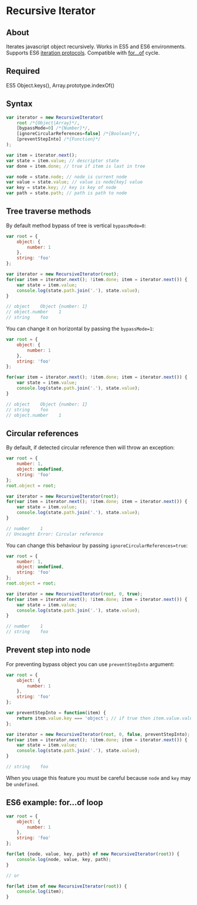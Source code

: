 # Recursive Iterator

## About
Iterates javascript object recursively.
Works in ES5 and ES6 environments.
Supports ES6 [iteration protocols](https://developer.mozilla.org/en-US/docs/Web/JavaScript/Reference/Iteration_protocols).
Compatible with [for...of](https://developer.mozilla.org/en/docs/Web/JavaScript/Reference/Statements/for...of) cycle.

## Required
ES5 Object.keys(), Array.prototype.indexOf()

## Syntax
```js
var iterator = new RecursiveIterator(
    root /*{Object|Array}*/,
    [bypassMode=0] /*{Number}*/,
    [ignoreCircularReferences=false] /*{Boolean}*/,
    [preventStepInto] /*{Function}*/
);

var item = iterator.next();
var state = item.value; // descriptor state
var done = item.done; // true if item is last in tree

var node = state.node; // node is current node
var value = state.value; // value is node[key] value
var key = state.key; // key is key of node
var path = state.path; // path is path to node
```

## Tree traverse methods
By default method bypass of tree is vertical `bypassMode=0`:
```js
var root = {
    object: {
        number: 1
    },
    string: 'foo'
};

var iterator = new RecursiveIterator(root);
for(var item = iterator.next(); !item.done; item = iterator.next()) {
    var state = item.value;
    console.log(state.path.join('.'), state.value);
}

// object    Object {number: 1}
// object.number    1
// string    foo
```
You can change it on horizontal by passing the `bypassMode=1`:
```js
var root = {
    object: {
        number: 1
    },
    string: 'foo'
};

for(var item = iterator.next(); !item.done; item = iterator.next()) {
    var state = item.value;
    console.log(state.path.join('.'), state.value);
}

// object    Object {number: 1}
// string    foo
// object.number    1
```

## Circular references
By default, if detected circular reference then will throw an exception:
```js
var root = {
    number: 1,
    object: undefined,
    string: 'foo'
};
root.object = root;

var iterator = new RecursiveIterator(root);
for(var item = iterator.next(); !item.done; item = iterator.next()) {
    var state = item.value;
    console.log(state.path.join('.'), state.value);
}

// number    1
// Uncaught Error: Circular reference
```
You can change this behaviour by passing `ignoreCircularReferences=true`:
```js
var root = {
    number: 1,
    object: undefined,
    string: 'foo'
};
root.object = root;

var iterator = new RecursiveIterator(root, 0, true);
for(var item = iterator.next(); !item.done; item = iterator.next()) {
    var state = item.value;
    console.log(state.path.join('.'), state.value);
}

// number    1
// string    foo
```

## Prevent step into node
For preventing bypass object you can use `preventStepInto` argument:
```js
var root = {
    object: {
        number: 1
    },
    string: 'foo'
};

var preventStepInto = function(item) {
    return item.value.key === 'object'; // if true then item.value.value will be skipped
};

var iterator = new RecursiveIterator(root, 0, false, preventStepInto);
for(var item = iterator.next(); !item.done; item = iterator.next()) {
    var state = item.value;
    console.log(state.path.join('.'), state.value);
}

// string    foo
```
When you usage this feature you must be careful because `node` and `key` may be `undefined`.

## ES6 example: **for...of** loop
```js
var root = {
    object: {
        number: 1
    },
    string: 'foo'
};

for(let {node, value, key, path} of new RecursiveIterator(root)) {
    console.log(node, value, key, path);
}

// or

for(let item of new RecursiveIterator(root)) {
    console.log(item);
}
```
